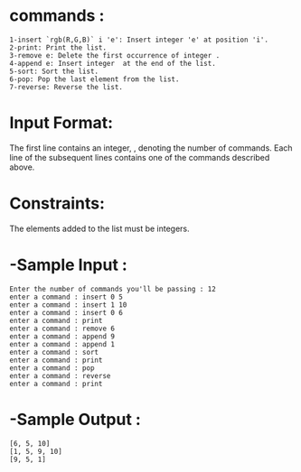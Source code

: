 # commands :
```
1-insert `rgb(R,G,B)` i 'e': Insert integer 'e' at position 'i'.
2-print: Print the list.
3-remove e: Delete the first occurrence of integer .
4-append e: Insert integer  at the end of the list.
5-sort: Sort the list.
6-pop: Pop the last element from the list.
7-reverse: Reverse the list.
```
# Input Format:

The first line contains an integer, , denoting the number of commands.
Each line  of the  subsequent lines contains one of the commands described above.

# Constraints:

The elements added to the list must be integers.

# -Sample Input :
```
Enter the number of commands you'll be passing : 12
enter a command : insert 0 5
enter a command : insert 1 10
enter a command : insert 0 6
enter a command : print
enter a command : remove 6
enter a command : append 9
enter a command : append 1
enter a command : sort
enter a command : print
enter a command : pop
enter a command : reverse
enter a command : print
```
# -Sample Output :
```
[6, 5, 10]
[1, 5, 9, 10]
[9, 5, 1]
```
